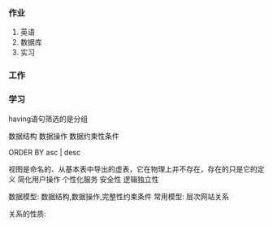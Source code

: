 ### 作业
1. 英语
2. 数据库
3. 实习


### 工作

### 学习



having语句筛选的是分组



数据结构 数据操作 数据约束性条件 

ORDER BY   asc | desc

视图是命名的、从基本表中导出的虚表，它在物理上并不存在，存在的只是它的定义
简化用户操作
个性化服务
安全性
逻辑独立性

数据模型: 数据结构,数据操作,完整性约束条件
常用模型: 层次网站关系

关系的性质: 